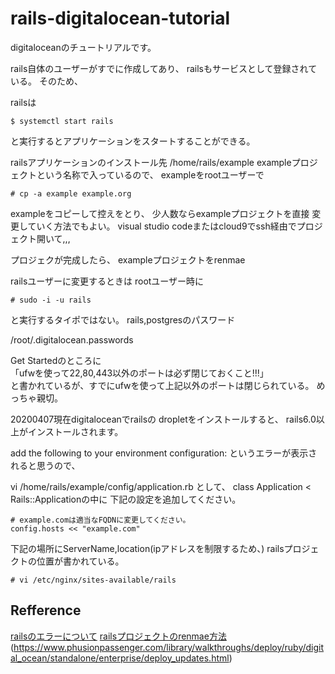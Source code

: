 # rails-digitalocean-tutorial
digitaloceanのチュートリアルです。

rails自体のユーザーがすでに作成してあり、
railsもサービスとして登録されている。
そのため、

railsは

```
$ systemctl start rails
```

と実行するとアプリケーションをスタートすることができる。

railsアプリケーションのインストール先
/home/rails/example
exampleプロジェクトという名称で入っているので、
exampleをrootユーザーで
```
# cp -a example example.org
```

exampleをコピーして控えをとり、
少人数ならexampleプロジェクトを直接
変更していく方法でもよい。
visual studio codeまたはcloud9でssh経由でプロジェクト開いて,,,

プロジェクが完成したら、
exampleプロジェクトをrenmae

railsユーザーに変更するときは
rootユーザー時に
```
# sudo -i -u rails
```

と実行するタイポではない。
rails,postgresのパスワード

/root/.digitalocean.passwords

Get Startedのところに  
「ufwを使って22,80,443以外のポートは必ず閉じておくこと!!!」  
と書かれているが、すでにufwを使って上記以外のポートは閉じられている。
めっちゃ親切。

20200407現在digitaloceanでrailsの
dropletをインストールすると、
rails6.0以上がインストールされます。

add the following to your environment configuration:
というエラーが表示されると思うので、

vi /home/rails/example/config/application.rb
として、
class Application < Rails::Applicationの中に
下記の設定を追加してください。

```
# example.comは適当なFQDNに変更してください。
config.hosts << "example.com"
```

下記の場所にServerName,location(ipアドレスを制限するため、)
railsプロジェクトの位置が書かれている。

```
# vi /etc/nginx/sites-available/rails
```

## Refference
[railsのエラーについて](https://qiita.com/taiteam/items/a37c60fc15c1aa5bb606)
[railsプロジェクトのrenmae方法](https://qiita.com/ryoya-s/items/66e426f1a0dd5d87cd6f)
(https://www.phusionpassenger.com/library/walkthroughs/deploy/ruby/digital_ocean/standalone/enterprise/deploy_updates.html)
